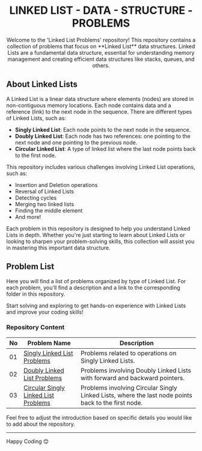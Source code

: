 <h1 align='center'>LINKED LIST - DATA - STRUCTURE - PROBLEMS</h1>

<p align='center'>
Welcome to the 'Linked List Problems' repository! This repository contains a collection of problems that focus on **Linked List** data structures. Linked Lists are a fundamental data structure, essential for understanding memory management and creating efficient data structures like stacks, queues, and others.
</p>

## About Linked Lists

A Linked List is a linear data structure where elements (nodes) are stored in non-contiguous memory locations. Each node contains data and a reference (link) to the next node in the sequence. There are different types of Linked Lists, such as:

- **Singly Linked List**: Each node points to the next node in the sequence.
- **Doubly Linked List**: Each node has two references: one pointing to the next node and one pointing to the previous node.
- **Circular Linked List**: A type of linked list where the last node points back to the first node.

This repository includes various challenges involving Linked List operations, such as:

- Insertion and Deletion operations
- Reversal of Linked Lists
- Detecting cycles
- Merging two linked lists
- Finding the middle element
- And more!

Each problem in this repository is designed to help you understand Linked Lists in depth. Whether you're just starting to learn about Linked Lists or looking to sharpen your problem-solving skills, this collection will assist you in mastering this important data structure.

## Problem List

Here you will find a list of problems organized by type of Linked List. For each problem, you'll find a description and a link to the corresponding folder in this repository.

Start solving and exploring to get hands-on experience with Linked Lists and improve your coding skills!

### Repository Content
| No  | Problem Name                               | Description                                                      |
|-----|--------------------------------------------|------------------------------------------------------------------|
| 01  | [Singly Linked List Problems](https://github.com/JawadSher/DSA-LeetCode-GFG-Problems-Repository/tree/main/14%20-%20Linked%20List%20Data%20Structure%20Problems/01%20-%20Singly%20Linked%20List%20Problems)| Problems related to operations on Singly Linked Lists.            |
| 02  | [Doubly Linked List Problems](https://github.com/JawadSher/DSA-LeetCode-GFG-Problems-Repository/tree/main/14%20-%20Linked%20List%20Data%20Structure%20Problems/02%20-%20Doubly%20Linked%20List%20Problems) | Problems involving Doubly Linked Lists with forward and backward pointers.  |
| 03  |[Circular Singly Linked List Problems](https://github.com/JawadSher/DSA-LeetCode-GFG-Problems-Repository/tree/main/14%20-%20Linked%20List%20Data%20Structure%20Problems/03%20-%20Circular%20Singly%20Linked%20List%20Problems)  | Problems involving Circular Singly Linked Lists, where the last node points back to the first node.  |

Feel free to adjust the introduction based on specific details you would like to add about the repository.

---
Happy Coding 😊
